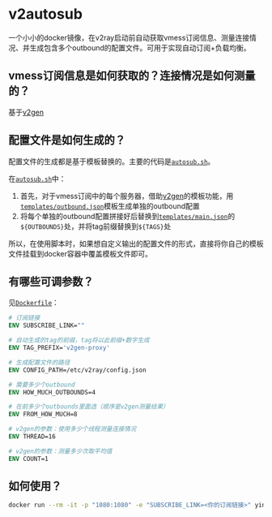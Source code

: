 # v2autosub

一个小小的docker镜像，在v2ray启动前自动获取vmess订阅信息、测量连接情况、并生成包含多个outbound的配置文件。可用于实现自动订阅+负载均衡。

## vmess订阅信息是如何获取的？连接情况是如何测量的？

基于[v2gen](https://github.com/iochen/v2gen)

## 配置文件是如何生成的？

配置文件的生成都是基于模板替换的。主要的代码是[`autosub.sh`](autosub.sh)。

在[`autosub.sh`](autosub.sh)中：

1. 首先，对于vmess订阅中的每个服务器，借助[v2gen](https://github.com/iochen/v2gen)的模板功能，用[`templates/outbound.json`](templates/outbound.json)模板生成单独的outbound配置
2. 将每个单独的outbound配置拼接好后替换到[`templates/main.json`](templates/main.json)的`${OUTBOUNDS}`处，并将tag前缀替换到`${TAGS}`处

所以，在使用脚本时，如果想自定义输出的配置文件的形式，直接将你自己的模板文件挂载到docker容器中覆盖模板文件即可。

## 有哪些可调参数？

见[`Dockerfile`](Dockerfile)：

```Dockerfile
# 订阅链接
ENV SUBSCRIBE_LINK=""

# 自动生成的tag的前缀，tag将以此前缀+数字生成
ENV TAG_PREFIX='v2gen-proxy'

# 生成配置文件的路径
ENV CONFIG_PATH=/etc/v2ray/config.json

# 需要多少个outbound
ENV HOW_MUCH_OUTBOUNDS=4

# 在前多少个outbounds里面选（顺序是v2gen测量结果）
ENV FROM_HOW_MUCH=8

# v2gen的参数：使用多少个线程测量连接情况
ENV THREAD=16

# v2gen的参数：测量多少次取平均值
ENV COUNT=1
```

## 如何使用？

```sh
docker run --rm -it -p "1080:1080" -e "SUBSCRIBE_LINK=<你的订阅链接>" yindaheng98/v2autosub
```